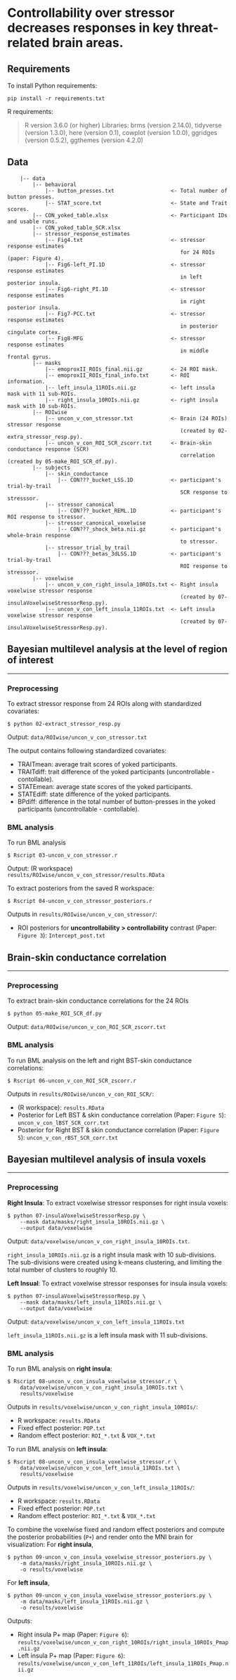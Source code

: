 # Controllability over stressor decreases responses in key threat-related brain areas.

## Requirements
To install Python requirements:
```
pip install -r requirements.txt
```
R requirements:
> R version 3.6.0 (or higher)
> Libraries: brms (version 2.14.0), tidyverse (version 1.3.0), here (version 0.1), cowplot (version 1.0.0), ggridges (version 0.5.2), ggthemes (version 4.2.0)  

## Data
```
    |-- data
        |-- behavioral
            |-- button_presses.txt                  <- Total number of button presses.
            |-- STAT_score.txt                      <- State and Trait scores.
        |-- CON_yoked_table.xlsx                    <- Participant IDs and usable runs.
        |-- CON_yoked_table_SCR.xlsx
        |-- stressor_response_estimates
            |-- Fig4.txt                            <- stressor response estimates
                                                       for 24 ROIs (paper: Figure 4).
            |-- Fig6-left_PI.1D                     <- stressor response estimates
                                                       in left posterior insula.
            |-- Fig6-right_PI.1D                    <- stressor response estimates
                                                       in right posterior insula.
            |-- Fig7-PCC.txt                        <- stressor response estimates
                                                       in posterior cingulate cortex.
            |-- Fig8-MFG                            <- stressor response estimates
                                                       in middle frontal gyrus.
        |-- masks
            |-- emoproxII_ROIs_final.nii.gz         <- 24 ROI mask.
            |-- emoproxII_ROIs_final_info.txt       <- ROI information.
            |-- left_insula_11ROIs.nii.gz           <- left insula mask with 11 sub-ROIs.
            |-- right_insula_10ROIs.nii.gz          <- right insula mask with 10 sub-ROIs.
        |-- ROIwise
            |-- uncon_v_con_stressor.txt            <- Brain (24 ROIs) stressor response
                                                       (created by 02-extra_stressor_resp.py).
            |-- uncon_v_con_ROI_SCR_zscorr.txt      <- Brain-skin conductance response (SCR)
                                                       correlation (created by 05-make_ROI_SCR_df.py).
        |-- subjects
            |-- skin_conductance
                |-- CON???_bucket_LSS.1D            <- participant's trial-by-trail
                                                       SCR response to stresssor.
            |-- stressor_canonical
                |-- CON???_bucket_REML.1D           <- participant's ROI response to stressor.
            |-- stressor_canonical_voxelwise
                |-- CON???_shock_beta.nii.gz        <- participant's whole-brain response
                                                       to stressor.
            |-- stressor_trial_by_trail
                |-- CON???_betas_3dLSS.1D           <- participant's trial-by-trail
                                                       ROI response to stresssor.
        |-- voxelwise
            |-- uncon_v_con_right_insula_10ROIs.txt <- Right insula voxelwise stressor response
                                                       (created by 07-insulaVoxelwiseStressorResp.py).
            |-- uncon_v_con_left_insula_11ROIs.txt  <- Left insula voxelwise stressor response
                                                       (created by 07-insulaVoxelwiseStressorResp.py).
```

## Bayesian multilevel analysis at the level of region of interest
---

### __Preprocessing__

To extract stressor response from 24 ROIs along with standardized
covariates:
```
$ python 02-extract_stressor_resp.py
```
Output: `data/ROIwise/uncon_v_con_stressor.txt`

The output contains following standardized covariates:
- TRAITmean: average trait scores of yoked participants.
- TRAITdiff: trait difference of the yoked participants (uncontrollable - contollable).
- STATEmean: average state scores of the yoked participants.
- STATEdiff: state difference of the yoked participants.
- BPdiff: difference in the total number of button-presses in the yoked participants (uncontrollable - contollable).

### __BML analysis__

To run BML analysis
```
$ Rscript 03-uncon_v_con_stressor.r
```
Output: (R workspace) `results/ROIwise/uncon_v_con_stressor/results.RData`

To extract posteriors from the saved R workspace:
```
$ Rscript 04-uncon_v_con_stressor_posteriors.r
```
Outputs in `results/ROIwise/uncon_v_con_stressor/`:
- ROI posteriors for __uncontrollability > controllability__ contrast (Paper: `Figure 3`): `Intercept_post.txt`

## Brain-skin conductance correlation
---
### __Preprocessing__
To extract brain-skin conductance correlations for the 24 ROIs
```
$ python 05-make_ROI_SCR_df.py
```
Output: `data/ROIwise/uncon_v_con_ROI_SCR_zscorr.txt`

### __BML analysis__
To run BML analysis on the left and right BST-skin conductance correlations:
```
$ Rscript 06-uncon_v_con_ROI_SCR_zscorr.r
```

Outputs in `results/ROIwise/uncon_v_con_ROI_SCR/`:
- (R workspace): `results.RData`
- Posterior for Left BST & skin conductance correlation (Paper: `Figure 5`): `uncon_v_con_lBST_SCR_corr.txt`
- Posterior for Right BST & skin conductance correlation (Paper: `Figure 5`): `uncon_v_con_rBST_SCR_corr.txt`

## Bayesian multilevel analysis of insula voxels
---
### __Preprocessing__
**Right Insula**: To extract voxelwise stressor responses for right insula voxels:
```
$ python 07-insulaVoxelwiseStressorResp.py \
    --mask data/masks/right_insula_10ROIs.nii.gz \
    --output data/voxelwise
```
Output: `data/voxelwise/uncon_v_con_right_insula_10ROIs.txt`.

`right_insula_10ROIs.nii.gz` is a right insula mask with 10 sub-divisions.
                            The sub-divisions were created using k-means clustering,
                            and limiting the total number of clusters to roughly 10.

**Left Insual**: To extract voxelwise stressor responses for insula insula voxels:
```
$ python 07-insulaVoxelwiseStressorResp.py \
    --mask data/masks/left_insula_11ROIs.nii.gz \
    --output data/voxelwise
```
Output: `data/voxelwise/uncon_v_con_left_insula_11ROIs.txt`

`left_insula_11ROIs.nii.gz` is a left insula mask with 11 sub-divisions.

### __BML analysis__

To run BML analysis on __right insula__:
```
$ Rscript 08-uncon_v_con_insula_voxelwise_stressor.r \
    data/voxelwise/uncon_v_con_right_insula_10ROIs.txt \
    results/voxelwise
```
Outputs in `results/voxelwise/uncon_v_con_right_insula_10ROIs/`:
- R workspace: `results.RData`
- Fixed effect posterior: `POP.txt`
- Random effect posterior: `ROI_*.txt` & `VOX_*.txt`

To run BML analysis on __left insula__:
```
$ Rscript 08-uncon_v_con_insula_voxelwise_stressor.r \
    data/voxelwise/uncon_v_con_left_insula_11ROIs.txt \
    results/voxelwise
```
Outputs in `results/voxelwise/uncon_v_con_left_insula_11ROIs/`:
- R workspace: `results.RData`
- Fixed effect posterior: `POP.txt`
- Random effect posterior: `ROI_*.txt` & `VOX_*.txt`

To combine the voxelwise fixed and random effect posteriors and compute the posterior probabilities (`P+`) and render onto the MNI brain for visualization:
For __right insula__,
```
$ python 09-uncon_v_con_insula_voxelwise_stressor_posteriors.py \
    -m data/masks/right_insula_10ROIs.nii.gz \
    -o results/voxelwise
```

For __left insula__,
```
$ python 09-uncon_v_con_insula_voxelwise_stressor_posteriors.py \
    -m data/masks/left_insula_11ROIs.nii.gz \
    -o results/voxelwise
```

Outputs:
- Right insula P+ map (Paper: `Figure 6`): `results/voxelwise/uncon_v_con_right_10ROIs/right_insula_10ROIs_Pmap.nii.gz`
- Left insula P+ map (Paper: `Figure 6`): `results/voxelwise/uncon_v_con_left_11ROIs/left_insula_11ROIs_Pmap.nii.gz`
